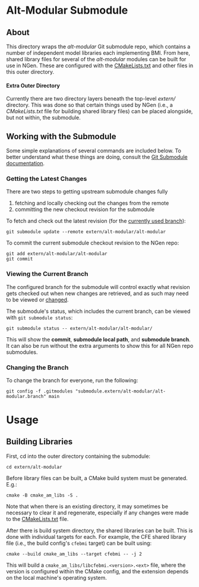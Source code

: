 # Alt-Modular Submodule

## About

This directory wraps the *alt-modular* Git submodule repo, which contains a number of independent model libraries each implementing BMI.  From here, shared library files for several of the *alt-modular* modules can be built for use in NGen.  These are configured with the [CMakeLists.txt](CMakeLists.txt) and other files in this outer directory.

#### Extra Outer Directory

Currently there are two directory layers beneath the top-level *extern/* directory.  This was done so that certain things used by NGen (i.e., a *CMakeLists.txt* file for building shared library files) can be placed alongside, but not within, the submodule.

## Working with the Submodule

Some simple explanations of several commands are included below.  To better understand what these things are doing, consult the [Git Submodule documentation](https://git-scm.com/book/en/v2/Git-Tools-Submodules). 

### Getting the Latest Changes

There are two steps to getting upstream submodule changes fully 
  1. fetching and locally checking out the changes from the remote
  2. committing the new checkout revision for the submodule

To fetch and check out the latest revision (for the [currently used branch](#viewing-the-current-branch)):

    git submodule update --remote extern/alt-modular/alt-modular

To commit the current submodule checkout revision to the NGen repo:

    git add extern/alt-modular/alt-modular
    git commit

### Viewing the Current Branch

The configured branch for the submodule will control exactly what revision gets checked out when new changes are retrieved, and as such may need to be viewed or [changed](#changing-the-branch).  

The submodule's status, which includes the current branch, can be viewed with `git submodule status`:

    git submodule status -- extern/alt-modular/alt-modular/

This will show the **commit**, **submodule local path**, and **submodule branch**.  It can also be run without the extra arguments to show this for all NGen repo submodules.

### Changing the Branch

To change the branch for everyone, run the following:

    git config -f .gitmodules "submodule.extern/alt-modular/alt-modular.branch" main

# Usage

## Building Libraries

First, cd into the outer directory containing the submodule:

    cd extern/alt-modular

Before library files can be built, a CMake build system must be generated.  E.g.:

    cmake -B cmake_am_libs -S .

Note that when there is an existing directory, it may sometimes be necessary to clear it and regenerate, especially if any changes were made to the [CMakeLists.txt](CMakeLists.txt) file.

After there is build system directory, the shared libraries can be built.  This is done with individual targets for each. For example, the CFE shared library file (i.e., the build config's `cfebmi` target) can be built using:

    cmake --build cmake_am_libs --target cfebmi -- -j 2

This will build a `cmake_am_libs/libcfebmi.<version>.<ext>` file, where the version is configured within the CMake config, and the extension depends on the local machine's operating system.    
